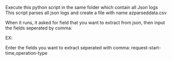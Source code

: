Execute this python script in the same folder which contain all Json logs
This script parses all json logs and create a file with name azparseddata.csv

When it runs, it asked for field that you want to extract from json, then input the fields seperated by comma:

EX:

Enter the fields you want to extract seperated with comma: request-start-time,operation-type
